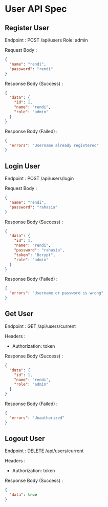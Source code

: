 # User API Spec

## Register User

Endpoint : POST /api/users
Role: admin

Request Body :

```json
{
  "name": "rendi",
  "password": "rendi"
}
```

Response Body (Success) :

```json
{
  "data": {
    "id": 1,
    "name": "rendi",
    "role": "admin"
  }
}
```

Response Body (Failed) :

```json
{
  "errors": "Username already registered"
}
```

## Login User

Endpoint : POST /api/users/login

Request Body :

```json
{
  "name": "rendi",
  "password": "rahasia"
}
```

Response Body (Success) :

```json
{
  "data": {
    "id": 1,
    "name": "rendi",
    "password": "rahasia",
    "token": "Bcrypt",
    "role": "admin"
  }
}
```

Response Body (Failed) :

```json
{
  "errors": "Username or password is wrong"
}
```

## Get User

Endpoint : GET /api/users/current

Headers :

- Authorization: token

Response Body (Success) :

```json
{
  "data": {
    "id": 1,
    "name": "rendi",
    "role": "admin"
  }
}
```

Response Body (Failed) :

```json
{
  "errors": "Unauthorized"
}
```

## Logout User

Endpoint : DELETE /api/users/current

Headers :

- Authorization: token

Response Body (Success) :

```json
{
  "data": true
}
```
